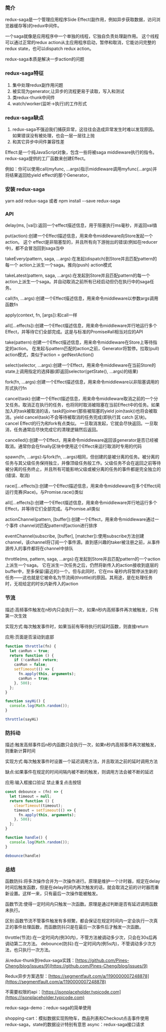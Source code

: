 ### 简介

redux-saga是一个管理应用程序Side Effect(副作用，例如异步获取数据，访问浏览器缓存等)的redux中间件。

一个saga就像是应用程序中一个单独的线程，它独自负责处理副作用。 这个线程可以通过正常的redux action从主应用程序启动，暂停和取消，它能访问完整的redux state，也可以dispatch redux action。

redux-saga本质是解决一步action的问题

### redux-saga特征

1. 集中处理redux副作用问题
2. 被实现为generator,让异步的流程更易于读取，写入和测试
3. 类redux-thunk中间件
4. watch/worker(监听->执行)的工作形式  

### redux-saga缺点

1. redux-saga不强迫我们捕获异常，这往往会造成异常发生时难以发现原因。如果错误没有被处理，也会一层一层往上抛
2. 和其它异步中间件兼容性差 

Effect:是一个纯JavaScript对象，包含一些将被saga middleware执行的指令。redux-saga提供的工厂函数来创建Effect。

例如：你可以使用call(myfunc, ...args)指示middleware调用myfunc(...args)并将结果返回给yield effect的那个Generator。

### 安装 redux-saga

yarn add redux-saga  或者  npm install  --save redux-saga

### API

delay(ms, [val]):返回一个effect描述信息，用于阻塞执行ms毫秒，并返回val值 

put(action):创建一个Effect描述信息，用来命令middleware向Store发起一个action。 这个 effect是非阻塞型的，并且所有向下游抛出的错误(例如在reducer中)，都不会冒泡回到saga当中  

takeEvery(pattern, saga, ...args):在发起(dispatch)到Store并且匹配pattern的每一个 action上派生一个saga。推向(push) action模式

takeLatest(pattern, saga, ...args):在发起到Store并且匹配pattern的每一个action上派生一个saga。并自动取消之前所有已经启动但仍在执行中的saga任务。 

call(fn, ...args):创建一个Effect描述信息，用来命令middleware以参数args调用函数fn

apply(context, fn, [args]):和call一样

all([...effects]):创建一个Effect描述信息，用来命令middleware并行地运行多个Effect，并等待它们全部完成。这是与标准的Promise#all相当对应的API

take(pattern):创建一个Effect描述信息，用来命令middleware在Store上等待指定的action。 在发起与pattern匹配的action之前，Generator将暂停。拉取(pull) action模式，类似于action = getNextAction()

select(selector, ...args):创建一个Effect，用来命令middleware在当前Store的state上调用指定的选择器(即返回selector(getState(), ...args)的结果)

fork(fn, ...args):创建一个Effect描述信息，用来命令middleware以非阻塞调用的形式执行fn 

cancel(task):创建一个Effect描述信息，用来命令middleware取消之前的一个分叉任务。取消正在执行的任务，也将同时取消被阻塞在当前Effect中的任务。如果加入的task被取消的话，task的joiner(那些被阻塞的yield join(task))也将会被取消。yield cancel(task)不会等待被取消的任务完成(即执行其 catch 区块)。cancel Effect的行为和fork有点类似。 一旦取消发起，它就会尽快返回。一旦取消，任务通常应尽快完成它的清理逻辑然后返回。

cancelled():创建一个Effect，用来命令middleware返回该generator是否已经被取消。通常你会在finally区块中使用这个Effect来运行取消时专用的代码

spawn(fn, ...args):与fork(fn, ...args)相同，但创建的是被分离的任务。被分离的任务与其父级任务保持独立，并像顶级任务般工作。父级任务不会在返回之前等待被分离的任务终止，并且所有可能影响父级或被分离的任务的事件都是完全独立的(错误、取消)

race([...effects]):创建一个Effect描述信息，用来命令middleware在多个Effect间运行竞赛(Race)。与Promise.race()类似

all([...effects]):创建一个Effect描述信息，用来命令middleware并行地运行多个Effect，并等待它们全部完成。与Promise.all类似

actionChannel(pattern, [buffer]):创建一个Effect，用来命令middleware通过一个事件 channel对匹配pattern的action进行排序

eventChannel(subscribe, [buffer], [matcher]):使用subscribe方法创建channel，该channel将订阅一个事件源。直到感兴趣的taker被注册之前，从事件源传入的事件都将在channel中排队

throttle(ms, pattern, saga, ...args):在发起到Store并且匹配pattern的一个action上派生一个saga。 它在派生一次任务之后，仍然将新传入的action接收到底层的buffer中，至多保留(最近的)一个。但与此同时，它在ms 毫秒内将暂停派生新的任务——这也就是它被命名为节流阀(throttle)的原因。其用途，是在处理任务时，无视给定的时长内新传入的action

### 节流

描述:高频事件触发在n秒内只会执行一次，如果n秒内高频事件再次被触发，只有第一次生效

实现方式:每次触发事件时，如果当前有等待执行的延时函数，则直接return

应用:页面是否滚动到底部

```javascript
function throttle(fn) {
  let canRun = true;
  return function () {
    if (!canRun) return;
    canRun = false;
    setTimeout(() => {
      fn.apply(this, arguments);
      canRun = true;
    }, 500);
  };
}

function sayHi() {
  console.log(Math.random());
}

throttle(sayHi)
```

### 防抖动

描述:触发高频事件后n秒内函数只会执行一次，如果n秒内高频事件再次被触发，则重新计算时间

实现方式:每次触发事件时设置一个延迟调用方法，并且取消之前的延时调用方法

缺点:如果事件在规定的时间间隔内被不断的触发，则调用方法会被不断的延迟

应用:输入框接口验证 禁止重复点击按钮

```javascript
const debounce = (fn) => {
  let timeout = null;
  return function () {
    clearTimeout(timeout);
    timeout = setTimeout(() => {
      fn.apply(this, arguments);
    }, 500);
  };
}

function handle() {
  console.log(Math.random());
}

debounce(handle)
```

### 总结

函数防抖:将多次操作合并为一次操作进行。原理是维护一个计时器，规定在delay时间后触发函数，但是在delay时间内再次触发的话，就会取消之前的计时器而重新设置。这样一来，只有最后一次操作能被触发。

函数节流:使得一定时间内只触发一次函数。原理是通过判断是否有延迟调用函数未执行。

区别:函数节流不管事件触发有多频繁，都会保证在规定时间内一定会执行一次真正的事件处理函数，而函数防抖只是在最后一次事件后才触发一次函数。 

throttle(节流):在一定时间内(例30内)，不管方法被调动多少次，只会在30s后再调动第二次方法。
debounce(防抖):在一定时间内(例5s内)，不管调动多少次方法，也只执行一次方法。

从redux-thunk到redux-saga实践：[https://github.com/Pines-Cheng/blog/issues/9](https://github.com/Pines-Cheng/blog/issues/9)

Redux异步方案选型：[https://segmentfault.com/a/1190000007248878](https://segmentfault.com/a/1190000007248878)

不需要权限的api：[https://jsonplaceholder.typicode.com](https://jsonplaceholder.typicode.com)

redux-saga-demo：redux-saga的简单使用

shopping-cart：模拟数据实现购物车，商品列表和Checkout点击事件使用redux-saga，state的数据设计特别有意思
async：redux-saga接口请求